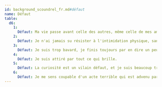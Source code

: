 ```yaml
---
id: background_scoundrel_fr.md#défaut
name: Défaut
table:
  d6:
    1:
      Défaut: Ma vie passe avant celle des autres, même celle de mes amis.
    2:
      Défaut: Je n'ai jamais su résister à l'intimidation physique, sans parler de la torture. La simple perspective d'un interrogatoire musclé et je déballe tout.
    3:
      Défaut: Je suis trop bavard, je finis toujours par en dire un peu trop. Surtout quand je suis nerveux.
    4:
      Défaut: Je suis attiré par tout ce qui brille.
    5:
      Défaut: La curiosité est un vilain défaut, et je suis beaucoup trop curieux.
    6:
      Défaut: Je me sens coupable d'un acte terrible qui est advenu par ma faute. Je veux me racheter à tout prix.
---
```


